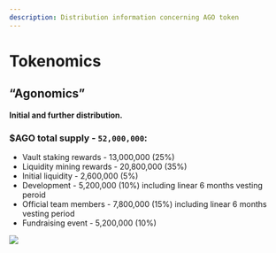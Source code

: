 ```yaml
---
description: Distribution information concerning AGO token
---
```


# Tokenomics

## **“Agonomics”**

**Initial and further distribution.**

### $AGO total supply - `52,000,000`:

* Vault staking rewards - 13,000,000 \(25%\)
* Liquidity mining rewards - 20,800,000 \(35%\)
* Initial liquidity - 2,600,000 \(5%\)
* Development - 5,200,000 \(10%\) including linear 6 months vesting peroid
* Official team members - 7,800,000 \(15%\) including linear 6 months vesting period
* Fundraising event - 5,200,000 \(10%\)

![](.gitbook/assets/frame-16.png)

